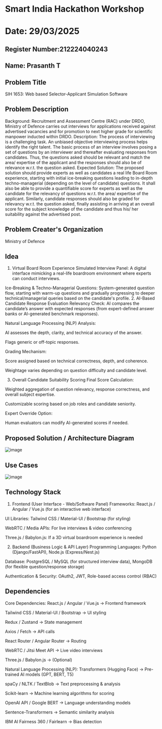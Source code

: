 # Smart India Hackathon Workshop
# Date: 29/03/2025
## Register Number:212224040243
## Name: Prasanth T
## Problem Title
SIH 1653: Web based Selector-Applicant Simulation Software
## Problem Description
Background: Recruitment and Assessment Centre (RAC) under DRDO, Ministry of Defence carries out interviews for applications received against advertised vacancies and for promotion to next higher grade for scientific manpower inducted within DRDO. Description: The process of interviewing is a challenging task. An unbiased objective interviewing process helps identify the right talent. The basic process of an interview involves posing a set of questions by an interviewer and thereafter evaluating responses from candidates. Thus, the questions asked should be relevant and match the area/ expertise of the applicant and the responses should also be of relevance w.r.t. the question asked. Expected Solution: The proposed solution should provide experts as well as candidates a real life Board Room experience, starting with initial ice-breaking questions leading to in-depth techno-managerial (depending on the level of candidate) questions. It shall also be able to provide a quantifiable score for experts as well as the candidate for the relevancy of questions w.r.t. the area/ expertise of the applicant. Similarly, candidate responses should also be graded for relevancy w.r.t. the question asked, finally assisting in arriving at an overall score for the subject knowledge of the candidate and thus his/ her suitability against the advertised post.

## Problem Creater's Organization
Ministry of Defence

## Idea

1. Virtual Board Room Experience
Simulated Interview Panel: A digital interface mimicking a real-life boardroom environment where experts can conduct interviews.

Ice-Breaking & Techno-Managerial Questions: System-generated question flow, starting with warm-up questions and gradually progressing to deeper technical/managerial queries based on the candidate's profile.
2. AI-Based Candidate Response Evaluation
Relevancy Check: AI compares the candidate’s answer with expected responses (from expert-defined answer banks or AI-generated benchmark responses).

Natural Language Processing (NLP) Analysis:

AI assesses the depth, clarity, and technical accuracy of the answer.

Flags generic or off-topic responses.

Grading Mechanism:

Score assigned based on technical correctness, depth, and coherence.

Weightage varies depending on question difficulty and candidate level.

3. Overall Candidate Suitability Scoring
Final Score Calculation:

Weighted aggregation of question relevancy, response correctness, and overall subject expertise.

Customizable scoring based on job roles and candidate seniority.

Expert Override Option:

Human evaluators can modify AI-generated scores if needed.

## Proposed Solution / Architecture Diagram

![image](https://github.com/user-attachments/assets/99e286d1-2f2d-4a57-bf09-647acbf3fd7b)


## Use Cases

![image](https://github.com/user-attachments/assets/b87f27f2-aaa8-4296-8bba-cc2dd5e5d091)


## Technology Stack

1. Frontend (User Interface - Web/Software Panel)
Frameworks: React.js / Angular / Vue.js (for an interactive web interface)

UI Libraries: Tailwind CSS / Material-UI / Bootstrap (for styling)

WebRTC / Media APIs: For live interviews & video conferencing

Three.js / Babylon.js: If a 3D virtual boardroom experience is needed

2. Backend (Business Logic & API Layer)
Programming Languages: Python (Django/FastAPI), Node.js (Express/Nest.js)

Database: PostgreSQL / MySQL (for structured interview data), MongoDB (for flexible question/response storage)

Authentication & Security: OAuth2, JWT, Role-based access control (RBAC)

## Dependencies

Core Dependencies:
React.js / Angular / Vue.js → Frontend framework

Tailwind CSS / Material-UI / Bootstrap → UI styling

Redux / Zustand → State management

Axios / Fetch → API calls

React Router / Angular Router → Routing

WebRTC / Jitsi Meet API → Live video interviews

Three.js / Babylon.js → (Optional) 

Natural Language Processing (NLP):
Transformers (Hugging Face) → Pre-trained AI models (GPT, BERT, T5)

spaCy / NLTK / TextBlob → Text preprocessing & analysis

Scikit-learn → Machine learning algorithms for scoring

OpenAI API / Google BERT → Language understanding models

Sentence-Transformers → Semantic similarity analysis

IBM AI Fairness 360 / Fairlearn → Bias detection
